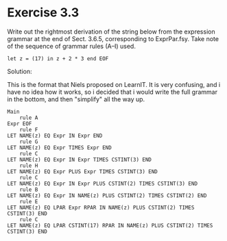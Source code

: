 # Exercise 3.3

Write out the rightmost derivation of the string below from the expression grammar at the end of Sect. 3.6.5, corresponding to ExprPar.fsy. Take note
of the sequence of grammar rules (A–I) used.

`let z = (17) in z + 2 * 3 end EOF`

Solution:

This is the format that Niels proposed on LearnIT. 
It is very confusing, and i have no idea how it works, so i decided that i 
would write the full grammar in the bottom, and then "simplify" all the way up. 

```
Main
    rule A
Expr EOF
    rule F
LET NAME(z) EQ Expr IN Expr END
    rule G
LET NAME(z) EQ Expr TIMES Expr END
    rule C
LET NAME(z) EQ Expr IN Expr TIMES CSTINT(3) END
    rule H
LET NAME(z) EQ Expr PLUS Expr TIMES CSTINT(3) END
    rule C
LET NAME(z) EQ Expr IN Expr PLUS CSTINT(2) TIMES CSTINT(3) END
    rule B
LET NAME(z) EQ Expr IN NAME(z) PLUS CSTINT(2) TIMES CSTINT(2) END
    rule E
LET NAME(z) EQ LPAR Expr RPAR IN NAME(z) PLUS CSTINT(2) TIMES CSTINT(3) END
    rule C
LET NAME(z) EQ LPAR CSTINT(17) RPAR IN NAME(z) PLUS CSTINT(2) TIMES CSTINT(3) END
```
